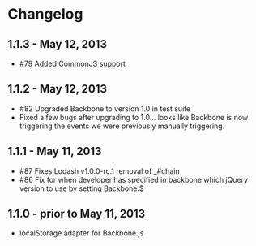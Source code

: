 # Changelog

## 1.1.3 - May 12, 2013

- #79 Added CommonJS support

## 1.1.2 - May 12, 2013

- #82 Upgraded Backbone to version 1.0 in test suite
- Fixed a few bugs after upgrading to 1.0... looks like Backbone is now triggering the events we were previously manually triggering.

## 1.1.1 - May 11, 2013

- #87 Fixes Lodash v1.0.0-rc.1 removal of _#chain
- #86 Fix for when developer has specified in backbone which jQuery version to use by setting Backbone.$

## 1.1.0 - prior to May 11, 2013

- localStorage adapter for Backbone.js